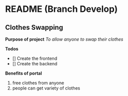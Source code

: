 # README (Branch Develop)
## Clothes Swapping

**Purpose of project**
*To allow anyone to swap their clothes*

**Todos**
- [] Create the frontend
- [] Create the backend

**Benefits of portal**
1. free clothes from anyone
2. people can get variety of clothes

